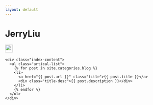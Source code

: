 ```yaml
---
layout: default
---
```


<body>
  <div class="index-wrapper">
    <div class="aside">
      <div class="info-card">
        <h1>JerryLiu</h1>
        <a href="http://weibo.com/u/5237802868" target="_blank"><img src="http://www.weibo.com/favicon.ico" alt="" width="25"/></a>
        <a href="http://github.com/JerryLauzzz" target="_blank"><img src=""></a>
<!--         <a href="http://www.douban.com/people/beiyuu/" target="_blank">Git</a> -->
<!--         <img src="http://www.douban.com/favicon.ico" alt="" width="22"/> -->
<!--         <a href="http://instagram.com/JerryLiu/" target="_blank"><img src="http://d36xtkk24g8jdx.cloudfront.net/bluebar/00c6602/images/ico/favicon.ico" alt="" width="22"/></a> -->
      </div>
      <div id="particles-js"></div>
    </div>

    <div class="index-content">
      <ul class="artical-list">
        {% for post in site.categories.blog %}
        <li>
          <a href="{{ post.url }}" class="title">{{ post.title }}</a>
          <div class="title-desc">{{ post.description }}</div>
        </li>
        {% endfor %}
      </ul>
    </div>
  </div>
</body>
